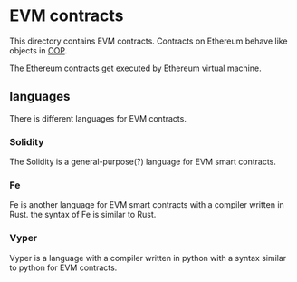 # EVM contracts

This directory contains EVM contracts. Contracts on Ethereum behave like objects in [OOP](https://en.wikipedia.org/wiki/Object-oriented_programming). 

The Ethereum contracts get executed by Ethereum virtual machine.

## languages

There is different languages for EVM contracts.

### Solidity

The Solidity is a general-purpose(?) language for EVM smart contracts.

### Fe

Fe is another language for EVM smart contracts with a compiler written in Rust. the syntax of Fe is similar to Rust.

### Vyper

Vyper is a language with a compiler written in python with a syntax similar to python for EVM contracts.
